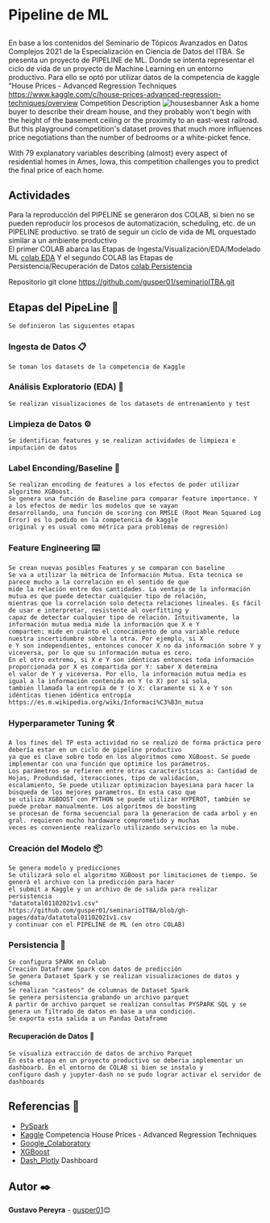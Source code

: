 # Pipeline de ML
##
En base a los contenidos del Seminario de Tópicos Avanzados en Datos Complejos 2021 de la Especialización en Ciencia de Datos del ITBA.
Se presenta un proyecto de PIPELINE de ML. Donde se intenta representar el ciclo de vida de un proyecto de Machine Learning en un entorno productivo.
Para ello se optó por utilizar datos de la competencia de kaggle "House Prices - Advanced Regression Techniques https://www.kaggle.com/c/house-prices-advanced-regression-techniques/overview
Competition Description
![housesbanner](https://user-images.githubusercontent.com/2281529/134782394-25da2570-550b-4b7a-85fe-219630455631.png)
Ask a home buyer to describe their dream house, and they probably won't begin with the height of the basement ceiling or the proximity to an east-west railroad. But this playground competition's dataset proves that much more influences price negotiations than the number of bedrooms or a white-picket fence.

With 79 explanatory variables describing (almost) every aspect of residential homes in Ames, Iowa, this competition challenges you to predict the final price of each home.

## Actividades
Para la reproducción del PIPELINE se generaron dos COLAB, si bien no se pueden reproducir los procesos de automatización, scheduling, etc. de un PIPELINE productivo. se trató de seguir un ciclo de vida de ML orquestado similar a un ambiente productivo  
El primer COLAB abarca las Etapas de Ingesta/Visualización/EDA/Modelado ML 
[colab EDA](https://github.com/gusper01/seminarioITBA/blob/gh-pages/seminarioITBA_EDA.ipynb)
Y el segundo COLAB las Etapas de Persistencia/Recuperación de Datos
[colab Persistencia](https://github.com/gusper01/seminarioITBA/blob/gh-pages/seminarioITBA_PIPELINE.ipynb)

Repositorio
git clone https://github.com/gusper01/seminarioITBA.git

## Etapas del PipeLine 🚀
```
Se definieron las siguientes etapas  
```
### Ingesta de Datos 📋
```
Se toman los datasets de la competencia de Kaggle  
```
### Análisis Exploratorio (EDA) 🔧
```
Se realizan visualizaciones de los datasets de entrenamiento y test
```
### Limpieza de Datos ⚙️
```
Se identifican features y se realizan actividades de limpieza e imputación de datos
```
### Label Enconding/Baseline 🔩
```
Se realizan encoding de features a los efectos de poder utilizar algoritmo XGBoost.
Se genera una función de Baseline para comparar feature importance. Y a los efectos de medir los modelos que se vayan 
desarrollando, una función de scoring con RMSLE (Root Mean Squared Log Error) es lo pedido en la competencia de kaggle 
original y es usual como métrica para problemas de regresión)
```
### Feature Engineering  ⌨️
```
Se crean nuevas posibles Features y se comparan con baseline
Se va a utilizar la métrica de Información Mutua. Esta tecnica se parece mucho a la correlación en el sentido de que
mide la relación entre dos cantidades. La ventaja de la información mutua es que puede detectar cualquier tipo de relación, 
mientras que la correlación solo detecta relaciones lineales. Es fácil de usar e interpretar, resistente al overfitting y 
capaz de detectar cualquier tipo de relación. Intuitivamente, la información mutua media mide la información que X e Y 
comparten: mide en cuánto el conocimiento de una variable reduce nuestra incertidumbre sobre la otra. Por ejemplo, si X 
e Y son independientes, entonces conocer X no da información sobre Y y viceversa, por lo que su información mutua es cero. 
En el otro extremo, si X e Y son idénticas entonces toda información proporcionada por X es compartida por Y: saber X determina
el valor de Y y viceversa. Por ello, la información mutua media es igual a la información contenida en Y (o X) por sí sola, 
también llamada la entropía de Y (o X: claramente si X e Y son idénticas tienen idéntica entropía 
https://es.m.wikipedia.org/wiki/Informaci%C3%B3n_mutua
```
### Hyperparameter Tuning  🛠️
```
A los fines del TP esta actividad no se realizó de forma práctica pero debería estar en un ciclo de pipeline productivo
ya que es clave sobre todo en los algoritmos como XGBoost. Se puede implementar con una función que optimice los parámetros. 
Los parámetros se refieren entre otras características a: Cantidad de Hojas, Produndidad, iteracciones, tipo de validacion,
escalamiento, Se puede utilizar optimizacion bayesiana para hacer la búsqueda de los mejores parametros. En esta caso que
se utiliza XGBOOST con PYTHON se puede utilizar HYPEROT, también se puede probar manualmente. Los algoritmos de boosting 
se procesan de forma secuencial para la generacion de cada arbol y en gral. requieren mucho hardaware comprometido y muchas
veces es conveniente realizarlo utilizando servicios en la nube.
```
### Creación del Modelo 📦
```
Se genera modelo y predicciones 
Se utilizará solo el algoritmo XGBoost por limitaciones de tiempo. Se generá el archivo con la predicción para hacer 
el submit a Kaggle y un archivo de de salida para realizar persistencia 
"datatotal01102021v1.csv" https://github.com/gusper01/seminarioITBA/blob/gh-pages/data/datatotal01102021v1.csv
y continuar con el PIPELINE de ML (en otro COLAB)
```
### Persistencia 🔩
```
Se configura SPARK en Colab
Creación Dataframe Spark con datos de predicción
Se genera Dataset Spark y se realizan visualizaciones de datos y schema
Se realizan "casteos" de columnas de Dataset Spark
Se genera persistencia grabando un archivo parquet
A partir de archivo parquet se realizan consultas PYSPARK SQL y se genera un filtrado de datos en base a una condición.
Se exporta esta salida a un Pandas Dataframe
```
#### Recuperación de Datos 🔩
```
Se visualiza extracción de datos de archivo Parquet
En esta etapa en un proyecto productivo se deberia implementar un dashboarb. En el entorno de COLAB si bien se instalo y 
configuro dash y jupyter-dash no se pudo lograr activar el servidor de dashboards 
```
## Referencias 📌
* [PySpark](http://spark.apache.org/docs/latest/api/python/)
* [Kaggle](https://www.kaggle.com/c/house-prices-advanced-regression-techniques/overview) Competencia House Prices - Advanced Regression Techniques
* [Google_Colaboratory](https://colab.research.google.com/notebooks/welcome.ipynb?hl=es)
* [XGBoost](https://xgboost.readthedocs.io/en/latest/)
* [Dash_Plotly](https://dash.plotly.com/layout) Dashboard 

## Autor ✒️
**Gustavo Pereyra** - [gusper01](https://github.com/gusper01)😊



